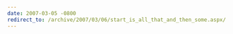 ```yaml
---
date: 2007-03-05 -0800
redirect_to: /archive/2007/03/06/start_is_all_that_and_then_some.aspx/
---
```

